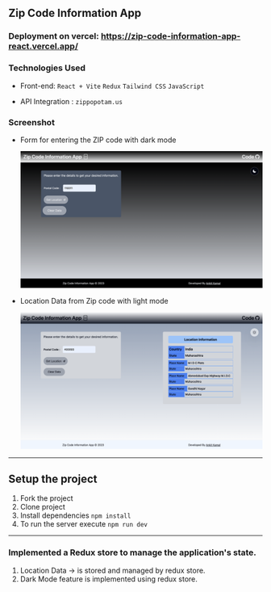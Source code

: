 ## Zip Code Information App

### Deployment on vercel: https://zip-code-information-app-react.vercel.app/

### Technologies Used

- Front-end:
  `React + Vite`
  `Redux`
  `Tailwind CSS`
  `JavaScript`

- API Integration : `zippopotam.us`

### Screenshot

- Form for entering the ZIP code with dark mode

    <img src="public/img/DisplayForm.png">

- Location Data from Zip code with light mode

     <img src="public/img/LocationData.png">

---

## Setup the project

1. Fork the project
2. Clone project
3. Install dependencies `npm install`
4. To run the server execute `npm run dev`

---

### Implemented a Redux store to manage the application's state.

1. Location Data -> is stored and managed by redux store.
2. Dark Mode feature is implemented using redux store.
